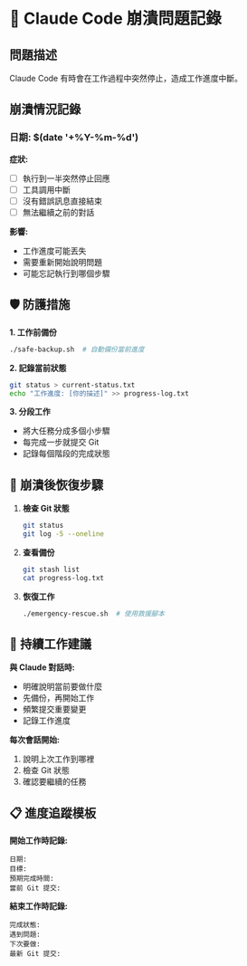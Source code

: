 # 🚨 Claude Code 崩潰問題記錄

## 問題描述
Claude Code 有時會在工作過程中突然停止，造成工作進度中斷。

## 崩潰情況記錄

### 日期: $(date '+%Y-%m-%d')
**症狀:**
- [ ] 執行到一半突然停止回應
- [ ] 工具調用中斷
- [ ] 沒有錯誤訊息直接結束
- [ ] 無法繼續之前的對話

**影響:**
- 工作進度可能丟失
- 需要重新開始說明問題
- 可能忘記執行到哪個步驟

## 🛡️ 防護措施

**1. 工作前備份**
```bash
./safe-backup.sh  # 自動備份當前進度
```

**2. 記錄當前狀態**
```bash
git status > current-status.txt
echo "工作進度: [你的描述]" >> progress-log.txt
```

**3. 分段工作**
- 將大任務分成多個小步驟
- 每完成一步就提交 Git
- 記錄每個階段的完成狀態

## 📝 崩潰後恢復步驟

1. **檢查 Git 狀態**
   ```bash
   git status
   git log -5 --oneline
   ```

2. **查看備份**
   ```bash
   git stash list
   cat progress-log.txt
   ```

3. **恢復工作**
   ```bash
   ./emergency-rescue.sh  # 使用救援腳本
   ```

## 🔄 持續工作建議

**與 Claude 對話時:**
- 明確說明當前要做什麼
- 先備份，再開始工作
- 頻繁提交重要變更
- 記錄工作進度

**每次會話開始:**
1. 說明上次工作到哪裡
2. 檢查 Git 狀態
3. 確認要繼續的任務

## 📋 進度追蹤模板

**開始工作時記錄:**
```
日期: 
目標: 
預期完成時間: 
當前 Git 提交: 
```

**結束工作時記錄:**
```
完成狀態: 
遇到問題: 
下次要做: 
最新 Git 提交: 
```